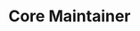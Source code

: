 ---
"name": "HiDeoo"
"title": "Core Maintainer"
"image": "/src/content/authors/_images/hideoo.png"
"twitter": "https://twitter.com/hideoo"
---